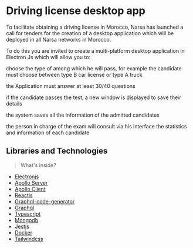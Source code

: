 # Driving license desktop app

To facilitate obtaining a driving license in Morocco, Narsa has launched a call for tenders for the creation of a desktop application which will be deployed in all Narsa networks in Morocco.

To do this you are invited to create a multi-platform desktop application in Electron Js which will allow you to:

choose the type of among which he will pass, for example the candidate must choose between type B car license or type A truck

the Application must answer at least 30/40 questions

if the candidate passes the test, a new window is displayed to save their details

the system saves all the information of the admitted candidates

the person in charge of the exam will consult via his interface the statistics and information of each candidate

## Libraries and Technologies

> What's inside?

- [Electronjs](https://turborepo.org/docs/features/pipelines)
- [Apollo Server](https://www.apollographql.com/docs/apollo-server)
- [Apollo Client](https://www.apollographql.com/docs/react)
- [Reactjs](https://reactjs.org/)
- [Graphql-code-generator](https://www.graphql-code-generator.com/)
- [Graphql](https://graphql.org/)
- [Typescript](https://www.typescriptlang.org/)
- [Mongodb](https://www.mongodb.com/)
- [Jestjs](https://jestjs.io/)
- [Docker](https://www.docker.com/)
- [Tailwindcss](https://tailwindcss.com/)
